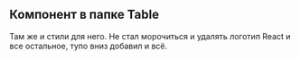 ## Компонент в папке Table  
Там же и стили для него. Не стал морочиться и удалять логотип React и все остальное, тупо вниз добавил и всё.
